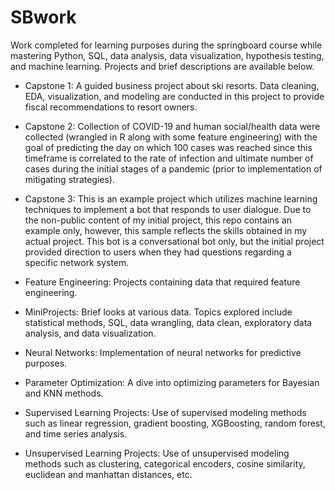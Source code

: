 # SBwork
Work completed for learning purposes during the springboard course while mastering Python, SQL, data analysis, data visualization, hypothesis testing, and machine learning.  Projects and brief descriptions are available below.

* Capstone 1: A guided business project about ski resorts.  Data cleaning, EDA, visualization, and modeling are conducted in this project to provide fiscal recommendations to resort owners. 

* Capstone 2: Collection of COVID-19 and human social/health data were collected (wrangled in R along with some feature engineering) with the goal of predicting the day on which 100 cases was reached since this timeframe is correlated to the rate of infection and ultimate number of cases during the initial stages of a pandemic (prior to implementation of mitigating strategies).  

* Capstone 3: This is an example project which utilizes machine learning techniques to implement a bot that responds to user dialogue.  Due to the non-public content of my initial project, this repo contains an example only, however, this sample reflects the skills obtained in my actual project.  This bot is a conversational bot only, but the initial project provided direction to users when they had questions regarding a specific network system.  

* Feature Engineering: Projects containing data that required feature engineering. 

* MiniProjects: Brief looks at various data.  Topics explored include statistical methods, SQL, data wrangling, data clean, exploratory data analysis, and data visualization. 

* Neural Networks: Implementation of neural networks for predictive purposes.

* Parameter Optimization: A dive into optimizing parameters for Bayesian and KNN methods.

* Supervised Learning Projects: Use of supervised modeling methods such as linear regression, gradient boosting, XGBoosting, random forest, and time series analysis.

* Unsupervised Learning Projects: Use of unsupervised modeling methods such as clustering, categorical encoders, cosine similarity, euclidean and manhattan distances, etc.





